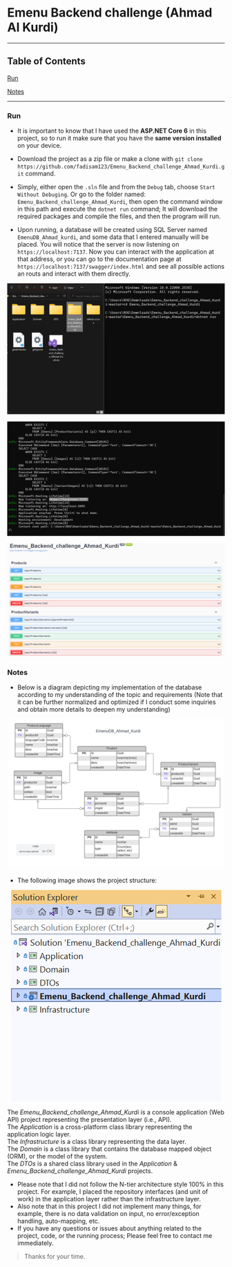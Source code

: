 # Emenu Backend challenge (Ahmad Al Kurdi)

***

## Table of Contents

<a href="https://github.com/fadisam123/Emenu_Backend_challenge_Ahmad_Kurdi#Run">Run</a>

<a href="https://github.com/fadisam123/Emenu_Backend_challenge_Ahmad_Kurdi#Notes">Notes</a>

***

### Run

- It is important to know that I have used the **ASP.NET Core 6** in this project, so to run it make sure that you have the **same version installed** on your device.

- Download the project as a zip file or make a clone with `git clone https://github.com/fadisam123/Emenu_Backend_challenge_Ahmad_Kurdi.git` command.

- Simply, either open the `.sln` file and from the `Debug` tab, choose `Start Without Debuging`. Or go to the folder named: `Emenu_Backend_challenge_Ahmad_Kurdi`, then open the command window in this path and execute the `dotnet run` command; It will download the required packages and compile the files, and then the program will run.

- Upon running, a database will be created using SQL Server named `EmenuDB_Ahmad_kurdi`, and some data that I entered manually will be placed. You will notice that the server is now listening on `https://localhost:7137`. Now you can interact with the application at that address, or you can go to the documentation page at `https://localhost:7137/swagger/index.html` and see all possible actions an routs and interact with them directly.

<p align="center">
 <img src="https://github.com/fadisam123/Emenu_Backend_challenge_Ahmad_Kurdi/blob/master/Attachments/1.png?raw=true" alt="image"/>
</p>

<p align="center">
 <img src="https://github.com/fadisam123/Emenu_Backend_challenge_Ahmad_Kurdi/blob/master/Attachments/2.png?raw=true" alt="image"/>
</p>

<p align="center">
 <img src="https://github.com/fadisam123/Emenu_Backend_challenge_Ahmad_Kurdi/blob/master/Attachments/Doc.png?raw=true" alt="image"/>
</p>

### Notes

- Below is a diagram depicting my implementation of the database according to my understanding of the topic and requirements (Note that it can be further normalized and optimized if I conduct some inquiries and obtain more details to deepen my understanding)

<p align="center">
 <img src="https://github.com/fadisam123/Emenu_Backend_challenge_Ahmad_Kurdi/blob/master/Attachments/DB.png?raw=true" alt="image"/>
</p>

- The following image shows the project structure:
<p align="center">
 <img src="https://github.com/fadisam123/Emenu_Backend_challenge_Ahmad_Kurdi/blob/master/Attachments/ProjStruct.png?raw=true" alt="image"/>
</p>

<p>
  The <i>Emenu_Backend_challenge_Ahmad_Kurdi</i> is a console application (Web API) project representing the presentation layer (i.e., API).</br>
  The <i>Application</i> is a cross-platform class library representing the application logic layer.</br>
  The <i>Infrastructure</i> is a class library representing the data layer.</br>
  The <i>Domain</i> is a class library that contains the database mapped object (ORM), or the model of the system.</br>
  The <i>DTOs</i> is a shared class library used in the <i>Application</i> & <i>Emenu_Backend_challenge_Ahmad_Kurdi</i> projects.</br>
</p>

- Please note that I did not follow the N-tier architecture style 100% in this project. For example, I placed the repository interfaces (and unit of work) in the application layer rather than the infrastructure layer.
- Also note that in this project I did not implement many things, for example, there is no data validation on input, no error/exception handling, auto-mapping, etc.
- If you have any questions or issues about anything related to the project, code, or the running process; Please feel free to contact me immediately.

> Thanks for your time.
